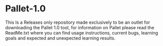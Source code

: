 # Pallet-1.0
This Is a Releases only repository made exclusively to be an outlet for downloading the Pallet 1.0 tool, for information on Pallet please read the ReadMe.txt where you can find usage instructions, current bugs, learning goals and expected and unexpected learning results. 
